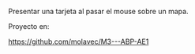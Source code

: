 Presentar una tarjeta al pasar el mouse sobre un mapa.

Proyecto en:

https://github.com/molavec/M3---ABP-AE1